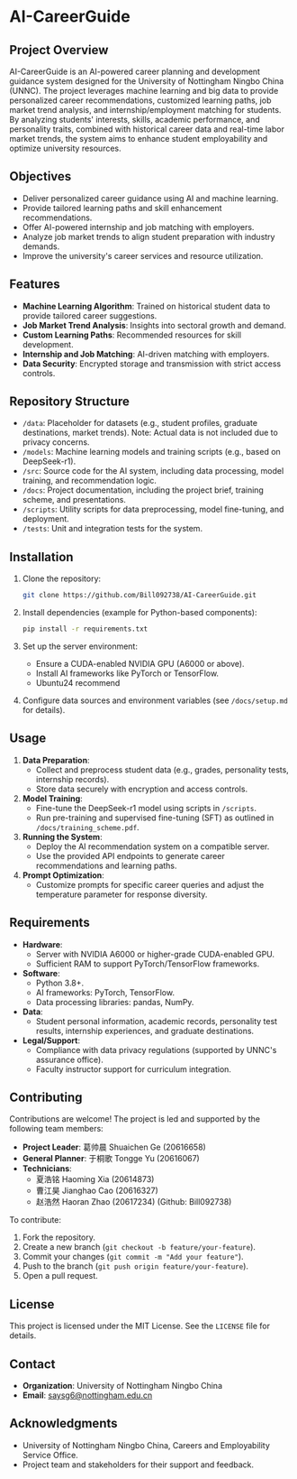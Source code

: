 # AI-CareerGuide

## Project Overview

AI-CareerGuide is an AI-powered career planning and development guidance system designed for the University of Nottingham Ningbo China (UNNC). The project leverages machine learning and big data to provide personalized career recommendations, customized learning paths, job market trend analysis, and internship/employment matching for students. By analyzing students' interests, skills, academic performance, and personality traits, combined with historical career data and real-time labor market trends, the system aims to enhance student employability and optimize university resources.

## Objectives

- Deliver personalized career guidance using AI and machine learning.
- Provide tailored learning paths and skill enhancement recommendations.
- Offer AI-powered internship and job matching with employers.
- Analyze job market trends to align student preparation with industry demands.
- Improve the university's career services and resource utilization.

## Features

- **Machine Learning Algorithm**: Trained on historical student data to provide tailored career suggestions.
- **Job Market Trend Analysis**: Insights into sectoral growth and demand.
- **Custom Learning Paths**: Recommended resources for skill development.
- **Internship and Job Matching**: AI-driven matching with employers.
- **Data Security**: Encrypted storage and transmission with strict access controls.

## Repository Structure

- `/data`: Placeholder for datasets (e.g., student profiles, graduate destinations, market trends). Note: Actual data is not included due to privacy concerns.
- `/models`: Machine learning models and training scripts (e.g., based on DeepSeek-r1).
- `/src`: Source code for the AI system, including data processing, model training, and recommendation logic.
- `/docs`: Project documentation, including the project brief, training scheme, and presentations.
- `/scripts`: Utility scripts for data preprocessing, model fine-tuning, and deployment.
- `/tests`: Unit and integration tests for the system.

## Installation

1. Clone the repository:

   ```bash
   git clone https://github.com/Bill092738/AI-CareerGuide.git
   ```
2. Install dependencies (example for Python-based components):

   ```bash
   pip install -r requirements.txt
   ```
3. Set up the server environment:
    - Ensure a CUDA-enabled NVIDIA GPU (A6000 or above).
    - Install AI frameworks like PyTorch or TensorFlow.
    - Ubuntu24 recommend
4. Configure data sources and environment variables (see `/docs/setup.md` for details).

## Usage

1. **Data Preparation**:
   - Collect and preprocess student data (e.g., grades, personality tests, internship records).
   - Store data securely with encryption and access controls.
2. **Model Training**:
   - Fine-tune the DeepSeek-r1 model using scripts in `/scripts`.
   - Run pre-training and supervised fine-tuning (SFT) as outlined in `/docs/training_scheme.pdf`.
3. **Running the System**:
   - Deploy the AI recommendation system on a compatible server.
   - Use the provided API endpoints to generate career recommendations and learning paths.
4. **Prompt Optimization**:
   - Customize prompts for specific career queries and adjust the temperature parameter for response diversity.

## Requirements

- **Hardware**:
  - Server with NVIDIA A6000 or higher-grade CUDA-enabled GPU.
  - Sufficient RAM to support PyTorch/TensorFlow frameworks.
- **Software**:
  - Python 3.8+.
  - AI frameworks: PyTorch, TensorFlow.
  - Data processing libraries: pandas, NumPy.
- **Data**:
  - Student personal information, academic records, personality test results, internship experiences, and graduate destinations.
- **Legal/Support**:
  - Compliance with data privacy regulations (supported by UNNC's assurance office).
  - Faculty instructor support for curriculum integration.

## Contributing

Contributions are welcome! The project is led and supported by the following team members:

- **Project Leader**: 葛帅晨 Shuaichen Ge (20616658)
- **General Planner**: 于桐歌 Tongge Yu (20616067)
- **Technicians**:
  - 夏浩铭 Haoming Xia (20614873)
  - 曹江昊 Jianghao Cao (20616327)
  - 赵浩然 Haoran Zhao (20617234) (Github: Bill092738)

To contribute:

1. Fork the repository.
2. Create a new branch (`git checkout -b feature/your-feature`).
3. Commit your changes (`git commit -m "Add your feature"`).
4. Push to the branch (`git push origin feature/your-feature`).
5. Open a pull request.

## License

This project is licensed under the MIT License. See the `LICENSE` file for details.

## Contact

- **Organization**: University of Nottingham Ningbo China
- **Email**: saysg6@nottingham.edu.cn

## Acknowledgments

- University of Nottingham Ningbo China, Careers and Employability Service Office.
- Project team and stakeholders for their support and feedback.